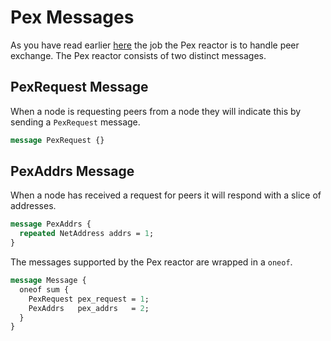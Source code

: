 # Pex Messages

As you have read earlier [here](./pex.md) the job the Pex reactor is to handle peer exchange. The Pex reactor consists of two distinct messages.

## PexRequest Message

When a node is requesting peers from a node they will indicate this by sending a `PexRequest` message.

```protobuf
message PexRequest {}
```

## PexAddrs Message

When a node has received a request for peers it will respond with a slice of addresses.

```protobuf
message PexAddrs {
  repeated NetAddress addrs = 1;
}
```

The messages supported by the Pex reactor are wrapped in a `oneof`.

```protobuf
message Message {
  oneof sum {
    PexRequest pex_request = 1;
    PexAddrs   pex_addrs   = 2;
  }
}
```
